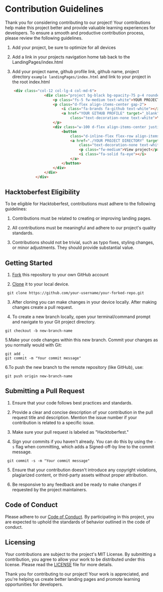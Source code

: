 # Contribution Guidelines

Thank you for considering contributing to our project! Your contributions help make this project better and provide valuable learning experiences for developers. To ensure a smooth and productive contribution process, please review the following guidelines.

1. Add your project, be sure to optimize for all devices

2. Add a link in your projects navigation home tab back to the LandingPages/index.html

3. Add your project name, github profile link, github name, project directory ```example landingPages/index.html``` and link to your project in the root index.html
  ```html 
      <div class="col-12 col-lg-4 col-md-6">
                    <div class="project bg-black bg-opacity-75 p-4 rounded-5">
                        <p class="fs-5 fw-medium text-white">YOUR PROJECT NAME</p>
                        <p class="d-flex align-items-center gap-2">
                            <i class="fa-brands fa-github text-white"></i>
                            <a href="YOUR GITHUB PROFILE" target="_blank" 
                                class="text-decoration-none text-white">YOUR NAME</a>
                        </p>
                        <div class="w-100 d-flex align-items-center justify-content-end">
                            <button
                                class="d-inline-flex flex-row align-items-center gap-2 px-4 py-3 rounded-pill bg-transparent border border-white">
                                <a href="./YOUR PROJECT DIRECTORY" target="_blank"
                                    class="text-decoration-none text-white d-flex align-items-center gap-2">
                                    <p class="fw-medium">View project</p>
                                    <i class="fa-solid fa-eye"></i>
                                </a>
                            </button>
                        </div>
                    </div>
                </div>
```


## Hacktoberfest Eligibility

To be eligible for Hacktoberfest, contributions must adhere to the following guidelines:

1. Contributions must be related to creating or improving landing pages.

2. All contributions must be meaningful and adhere to our project's quality standards.

3. Contributions should not be trivial, such as typo fixes, styling changes, or minor adjustments. They should provide substantial value.

## Getting Started

1. [Fork](https://help.github.com/articles/fork-a-repo/) this repository to your own GitHub account 

 
2.  [Clone](https://help.github.com/articles/cloning-a-repository/) it to your local device.

```
 git clone https://github.com/your-username/your-forked-repo.git
```

3. After cloning you can make changes in your device locally. After making changes create a pull request.

 
4. To create a new branch locally, open your terminal/command prompt and navigate to your Git project directory.

``` 
git checkout -b new-branch-name
```

5.Make your code changes within this new branch. Commit your changes as you normally would with Git:

```
git add .
git commit -m "Your commit message"
```
6.To push the new branch to the remote repository (like GitHub), use:
```
git push origin new-branch-name
```


## Submitting a Pull Request

1. Ensure that your code follows best practices and standards.

2. Provide a clear and concise description of your contribution in the pull request title and description. Mention the issue number if your contribution is related to a specific issue.

3. Make sure your pull request is labeled as "Hacktoberfest."

4. Sign your commits if you haven't already. You can do this by using the `-s` flag when committing, which adds a Signed-off-by line to the commit message.

```
 git commit -s -m "Your commit message"
```

5. Ensure that your contribution doesn't introduce any copyright violations, plagiarized content, or third-party assets without proper attribution.

6. Be responsive to any feedback and be ready to make changes if requested by the project maintainers.

## Code of Conduct

Please adhere to our [Code of Conduct](CODE_OF_CONDUCT.md). By participating in this project, you are expected to uphold the standards of behavior outlined in the code of conduct.

## Licensing

Your contributions are subject to the project's MIT License. By submitting a contribution, you agree to allow your work to be distributed under this license. Please read the [LICENSE](LICENSE) file for more details.

Thank you for contributing to our project! Your work is appreciated, and you're helping us create better landing pages and promote learning opportunities for developers.


